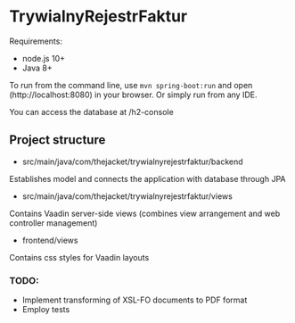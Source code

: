 # TrywialnyRejestrFaktur

Requirements:
* node.js 10+
* Java 8+

To run from the command line, use `mvn spring-boot:run` and open (http://localhost:8080) in your browser.
Or simply run from any IDE.

You can access the database at /h2-console
## Project structure

* src/main/java/com/thejacket/trywialnyrejestrfaktur/backend

Establishes model and connects the application with database through JPA

* src/main/java/com/thejacket/trywialnyrejestrfaktur/views

Contains Vaadin server-side views (combines  view arrangement and web controller management)

* frontend/views

Contains css styles for Vaadin layouts

### TODO:
* Implement transforming of XSL-FO documents to PDF format
* Employ tests
